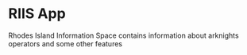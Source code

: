 # RIIS App
Rhodes Island Information Space contains information about arknights operators and some other features
